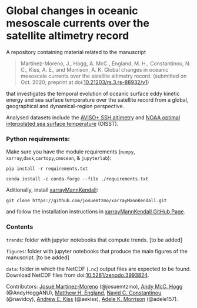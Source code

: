 # Global changes in oceanic mesoscale currents over the satellite altimetry record

A repository containing material related to the manuscript

> Martínez-Moreno, J., Hogg, A. McC., England, M. H., Constantinou, N. C., Kiss, A. E., and Morrison, A. K. Global changes in oceanic mesoscale currents over the satellite altimetry record. (submitted on Oct. 2020; preprint at doi:[10.21203/rs.3.rs-88932/v1](https://doi.org/10.21203/rs.3.rs-88932/v1))

that investigates the temporal evolution of oceanic surface eddy kinetic energy and sea surface temperature over the satellite record from a global, geographical and dynamical-region perspective.


Analysed datasets include the [AVISO+ SSH altimetry](https://www.aviso.altimetry.fr/en/data/products/sea-surface-height-products/global/gridded-sea-level-heights-and-derived-variables.html) and [NOAA optimal interpolated sea surface temperature](https://www.ncdc.noaa.gov/oisst) (OISST). 

### Python requirements:

Make sure you have the module requirements (`numpy`, `xarray`,`dask`,`cartopy`,`cmocean`, & `jupyterlab`):

```
pip install -r requirements.txt 
```

```
conda install -c conda-forge --file ./requirements.txt
```

Aditionally, install [xarrayMannKendall](https://github.com/josuemtzmo/xarrayMannKendall):

```
git clone https://github.com/josuemtzmo/xarrayMannKendall.git
```

and follow the installation instructions in [xarrayMannKendall GitHub Page](https://github.com/josuemtzmo/xarrayMannKendall).

### Contents

`trends`: folder with jupyter notebooks that compute trends. [to be added]

`figures`: folder with jupyter notebooks that produce the main figures of the manuscript. [to be added]

`data`: folder in which the NetCDF (`.nc`) output files are expected to be found. Download NetCDF files from doi:[10.5281/zenodo.3993824](https://doi.org/10.5281/zenodo.3993824).

Contributors:
[Josué Martínez-Moreno](http://josuemtzmo.github.io/) (@josuemtzmo), 
[Andy McC. Hogg](http://rses.anu.edu.au/people/academics/prof-andy-hogg) (@AndyHoggANU), 
[Matthew H. England](http://web.science.unsw.edu.au/~matthew/), 
[Navid C. Constantinou](http://www.navidconstantinou.com) (@navidcy),
[Andrew E. Kiss](https://researchers.anu.edu.au/researchers/kiss-ae) (@aekiss),
[Adele K. Morrison](http://rses.anu.edu.au/people/academics/dr-adele-morrison) (@adele157).
